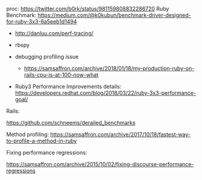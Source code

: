 proc: https://twitter.com/b0rk/status/981159808832286720
Ruby Benchmark: https://medium.com/@k0kubun/benchmark-driver-designed-for-ruby-3x3-6a5eeb1d1494

* http://danluu.com/perf-tracing/

* rbspy
* debugging profiling issue
  * https://samsaffron.com/archive/2018/01/18/my-production-ruby-on-rails-cpu-is-at-100-now-what    

* Ruby3 Performance Improvements details: https://developers.redhat.com/blog/2018/03/22/ruby-3x3-performance-goal/

 

Rails:

https://github.com/schneems/derailed_benchmarks

Method profiling:
https://samsaffron.com/archive/2017/10/18/fastest-way-to-profile-a-method-in-ruby

Fixing performance regressions:

https://samsaffron.com/archive/2015/10/02/fixing-discourse-performance-regressions